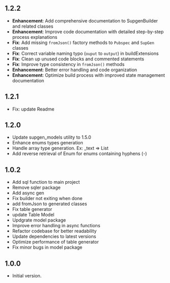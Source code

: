 

## 1.2.2

- **Enhancement**: Add comprehensive documentation to SupgenBuilder and related classes
- **Enhancement**: Improve code documentation with detailed step-by-step process explanations
- **Fix**: Add missing `fromJson()` factory methods to `Pubspec` and `SupGen` classes
- **Fix**: Correct variable naming typo (`ouput` to `output`) in buildExtensions
- **Fix**: Clean up unused code blocks and commented statements
- **Fix**: Improve type consistency in `fromJson()` methods
- **Enhancement**: Better error handling and code organization
- **Enhancement**: Optimize build process with improved state management documentation

## 1.2.1

 - Fix: update Readme

## 1.2.0

- Update supgen_models utility to 1.5.0
- Enhance enums types generation
- Handle array type generation. Ex: _text => List<String>
- Add reverse retrieval of Enum for enums containing hyphens (-)


## 1.0.2

- Add sql function to main project
- Remove sqler package
- Add async gen
- Fix builder not exiting when done
- add fromJson to generated classes
- Fix table generator
- update Table Model
- Updgrate model package
- Improve error handling in async functions
- Refactor codebase for better readability
- Update dependencies to latest versions
- Optimize performance of table generator
- Fix minor bugs in model package


## 1.0.0

- Initial version.

